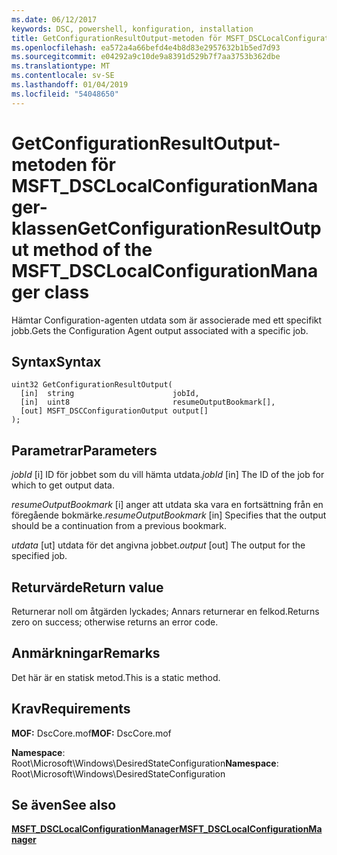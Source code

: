 ```yaml
---
ms.date: 06/12/2017
keywords: DSC, powershell, konfiguration, installation
title: GetConfigurationResultOutput-metoden för MSFT_DSCLocalConfigurationManager-klassen
ms.openlocfilehash: ea572a4a66befd4e4b8d83e2957632b1b5ed7d93
ms.sourcegitcommit: e04292a9c10de9a8391d529b7f7aa3753b362dbe
ms.translationtype: MT
ms.contentlocale: sv-SE
ms.lasthandoff: 01/04/2019
ms.locfileid: "54048650"
---
```

# <a name="getconfigurationresultoutput-method-of-the-msftdsclocalconfigurationmanager-class"></a><span data-ttu-id="ee471-103">GetConfigurationResultOutput-metoden för MSFT_DSCLocalConfigurationManager-klassen</span><span class="sxs-lookup"><span data-stu-id="ee471-103">GetConfigurationResultOutput method of the MSFT_DSCLocalConfigurationManager class</span></span>

<span data-ttu-id="ee471-104">Hämtar Configuration-agenten utdata som är associerade med ett specifikt jobb.</span><span class="sxs-lookup"><span data-stu-id="ee471-104">Gets the Configuration Agent output associated with a specific job.</span></span>

## <a name="syntax"></a><span data-ttu-id="ee471-105">Syntax</span><span class="sxs-lookup"><span data-stu-id="ee471-105">Syntax</span></span>

```mof
uint32 GetConfigurationResultOutput(
  [in]  string                      jobId,
  [in]  uint8                       resumeOutputBookmark[],
  [out] MSFT_DSCConfigurationOutput output[]
);
```

## <a name="parameters"></a><span data-ttu-id="ee471-106">Parametrar</span><span class="sxs-lookup"><span data-stu-id="ee471-106">Parameters</span></span>

<span data-ttu-id="ee471-107">*jobId* \[i\] ID för jobbet som du vill hämta utdata.</span><span class="sxs-lookup"><span data-stu-id="ee471-107">*jobId* \[in\] The ID of the job for which to get output data.</span></span>

<span data-ttu-id="ee471-108">*resumeOutputBookmark* \[i\] anger att utdata ska vara en fortsättning från en föregående bokmärke.</span><span class="sxs-lookup"><span data-stu-id="ee471-108">*resumeOutputBookmark* \[in\] Specifies that the output should be a continuation from a previous bookmark.</span></span>

<span data-ttu-id="ee471-109">*utdata* \[ut\] utdata för det angivna jobbet.</span><span class="sxs-lookup"><span data-stu-id="ee471-109">*output* \[out\] The output for the specified job.</span></span>

## <a name="return-value"></a><span data-ttu-id="ee471-110">Returvärde</span><span class="sxs-lookup"><span data-stu-id="ee471-110">Return value</span></span>

<span data-ttu-id="ee471-111">Returnerar noll om åtgärden lyckades; Annars returnerar en felkod.</span><span class="sxs-lookup"><span data-stu-id="ee471-111">Returns zero on success; otherwise returns an error code.</span></span>

## <a name="remarks"></a><span data-ttu-id="ee471-112">Anmärkningar</span><span class="sxs-lookup"><span data-stu-id="ee471-112">Remarks</span></span>

<span data-ttu-id="ee471-113">Det här är en statisk metod.</span><span class="sxs-lookup"><span data-stu-id="ee471-113">This is a static method.</span></span>

## <a name="requirements"></a><span data-ttu-id="ee471-114">Krav</span><span class="sxs-lookup"><span data-stu-id="ee471-114">Requirements</span></span>

<span data-ttu-id="ee471-115">**MOF:** DscCore.mof</span><span class="sxs-lookup"><span data-stu-id="ee471-115">**MOF:** DscCore.mof</span></span>

<span data-ttu-id="ee471-116">**Namespace**: Root\Microsoft\Windows\DesiredStateConfiguration</span><span class="sxs-lookup"><span data-stu-id="ee471-116">**Namespace**: Root\Microsoft\Windows\DesiredStateConfiguration</span></span>

## <a name="see-also"></a><span data-ttu-id="ee471-117">Se även</span><span class="sxs-lookup"><span data-stu-id="ee471-117">See also</span></span>

[<span data-ttu-id="ee471-118">**MSFT_DSCLocalConfigurationManager**</span><span class="sxs-lookup"><span data-stu-id="ee471-118">**MSFT_DSCLocalConfigurationManager**</span></span>](msft-dsclocalconfigurationmanager.md)